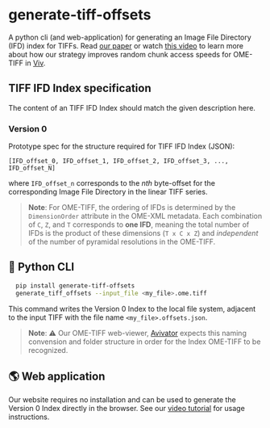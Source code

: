# generate-tiff-offsets

A python cli (and web-application) for generating an Image File Directory (IFD)
index for TIFFs. Read [our paper](https://osf.io/wd2gu/) or watch
[this video](https://www.youtube.com/watch?v=cGB2TsSnfbo) to learn more about
how our strategy improves random chunk access speeds for OME-TIFF in
[Viv](https://github.com/hms-dbmi/viv).

## TIFF IFD Index specification

The content of an TIFF IFD Index should match the given description here.

### Version 0

Prototype spec for the structure required for TIFF IFD Index (JSON):

```
[IFD_offset_0, IFD_offset_1, IFD_offset_2, IFD_offset_3, ..., IFD_offset_N]
```

where `IFD_offset_n` corresponds to the _nth_ byte-offset for the corresponding
Image File Directory in the linear TIFF series.

> **Note**: For OME-TIFF, the ordering of IFDs is determined by the `DimensionOrder`
> attribute in the OME-XML metadata. Each combination of `C`, `Z`, and `T`
> corresponds to **one IFD**, meaning the total number of IFDs is the product
> of these dimensions (`T x C x Z`) and _independent_ of the number of pyramidal
> resolutions in the OME-TIFF.

## 🐍 Python CLI

```bash
  pip install generate-tiff-offsets
  generate_tiff_offsets --input_file <my_file>.ome.tiff
```

This command writes the Version 0 Index to the local file system, adjacent to the
input TIFF with the file name `<my_file>.offsets.json`.

> **Note**: ⚠️ Our OME-TIFF web-viewer, [Avivator](http://avivator.gehlenborglab.org) expects
> this naming convension and folder structure in order for the Index
> OME-TIFF to be recognized.

## 🌎 Web application

Our website requires no installation and can be used to generate the Version 0 Index
directly in the browser. See our [video tutorial](https://www.youtube.com/watch?v=cGB2TsSnfbo)
for usage instructions.
